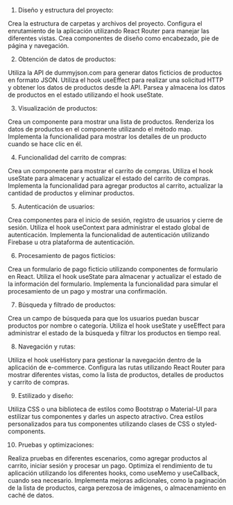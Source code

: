 <!-- TASKS -->

1. Diseño y estructura del proyecto:


Crea la estructura de carpetas y archivos del proyecto.
Configura el enrutamiento de la aplicación utilizando React Router para manejar las diferentes vistas.
Crea componentes de diseño como encabezado, pie de página y navegación.

2. Obtención de datos de productos:


Utiliza la API de dummyjson.com para generar datos ficticios de productos en formato JSON.
Utiliza el hook useEffect para realizar una solicitud HTTP y obtener los datos de productos desde la API.
Parsea y almacena los datos de productos en el estado utilizando el hook useState.

3. Visualización de productos:


Crea un componente para mostrar una lista de productos.
Renderiza los datos de productos en el componente utilizando el método map.
Implementa la funcionalidad para mostrar los detalles de un producto cuando se hace clic en él.

4. Funcionalidad del carrito de compras:


Crea un componente para mostrar el carrito de compras.
Utiliza el hook useState para almacenar y actualizar el estado del carrito de compras.
Implementa la funcionalidad para agregar productos al carrito, actualizar la cantidad de productos y eliminar productos.

5. Autenticación de usuarios:


Crea componentes para el inicio de sesión, registro de usuarios y cierre de sesión.
Utiliza el hook useContext para administrar el estado global de autenticación.
Implementa la funcionalidad de autenticación utilizando Firebase u otra plataforma de autenticación.

6. Procesamiento de pagos ficticios:


Crea un formulario de pago ficticio utilizando componentes de formulario en React.
Utiliza el hook useState para almacenar y actualizar el estado de la información del formulario.
Implementa la funcionalidad para simular el procesamiento de un pago y mostrar una confirmación.

7. Búsqueda y filtrado de productos:


Crea un campo de búsqueda para que los usuarios puedan buscar productos por nombre o categoría.
Utiliza el hook useState y useEffect para administrar el estado de la búsqueda y filtrar los productos en tiempo real.

8. Navegación y rutas:


Utiliza el hook useHistory para gestionar la navegación dentro de la aplicación de e-commerce.
Configura las rutas utilizando React Router para mostrar diferentes vistas, como la lista de productos, detalles de productos y carrito de compras.

9. Estilizado y diseño:


Utiliza CSS o una biblioteca de estilos como Bootstrap o Material-UI para estilizar tus componentes y darles un aspecto atractivo.
Crea estilos personalizados para tus componentes utilizando clases de CSS o styled-components.

10. Pruebas y optimizaciones:

Realiza pruebas en diferentes escenarios, como agregar productos al carrito, iniciar sesión y procesar un pago.
Optimiza el rendimiento de tu aplicación utilizando los diferentes hooks, como useMemo y useCallback, cuando sea necesario.
Implementa mejoras adicionales, como la paginación de la lista de productos, carga perezosa de imágenes, o almacenamiento en caché de datos.
